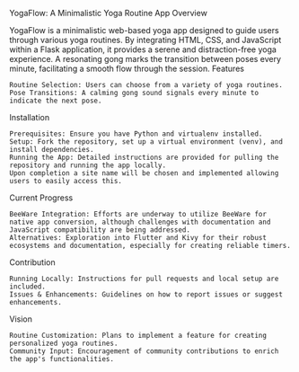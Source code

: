 YogaFlow: A Minimalistic Yoga Routine App
Overview

YogaFlow is a minimalistic web-based yoga app designed to guide users through various yoga routines. By integrating HTML, CSS, and JavaScript within a Flask application, it provides a serene and distraction-free yoga experience. A resonating gong marks the transition between poses every minute, facilitating a smooth flow through the session.
Features

    Routine Selection: Users can choose from a variety of yoga routines.
    Pose Transitions: A calming gong sound signals every minute to indicate the next pose.

Installation

    Prerequisites: Ensure you have Python and virtualenv installed.
    Setup: Fork the repository, set up a virtual environment (venv), and install dependencies.
    Running the App: Detailed instructions are provided for pulling the repository and running the app locally.
    Upon completion a site name will be chosen and implemented allowing users to easily access this. 

Current Progress

    BeeWare Integration: Efforts are underway to utilize BeeWare for native app conversion, although challenges with documentation and JavaScript compatibility are being addressed.
    Alternatives: Exploration into Flutter and Kivy for their robust ecosystems and documentation, especially for creating reliable timers.

Contribution

    Running Locally: Instructions for pull requests and local setup are included.
    Issues & Enhancements: Guidelines on how to report issues or suggest enhancements.

Vision

    Routine Customization: Plans to implement a feature for creating personalized yoga routines.
    Community Input: Encouragement of community contributions to enrich the app's functionalities.

